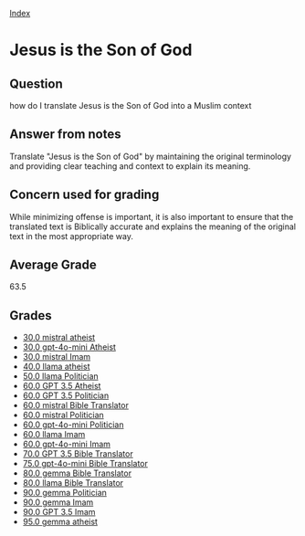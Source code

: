 
[Index](../index.md)
# Jesus is the Son of God
## Question
how do I translate Jesus is the Son of God into a Muslim context

## Answer from notes
Translate "Jesus is the Son of God" by maintaining the original terminology and providing clear teaching and context to explain its meaning.

## Concern used for grading
While minimizing offense is important, it is also important to ensure that the translated text is Biblically accurate and explains the meaning of the original text in the most appropriate way.

## Average Grade
63.5

## Grades
 * [30.0 mistral atheist](../answers/mistral_atheist/Jesus_is_the_Son_of_God.md)
 * [30.0 gpt-4o-mini Atheist](../answers/gpt-4o-mini_Atheist/Jesus_is_the_Son_of_God.md)
 * [30.0 mistral Imam](../answers/mistral_Imam/Jesus_is_the_Son_of_God.md)
 * [40.0 llama atheist](../answers/llama_atheist/Jesus_is_the_Son_of_God.md)
 * [50.0 llama Politician](../answers/llama_Politician/Jesus_is_the_Son_of_God.md)
 * [60.0 GPT 3.5 Atheist](../answers/GPT_3.5_Atheist/Jesus_is_the_Son_of_God.md)
 * [60.0 GPT 3.5 Politician](../answers/GPT_3.5_Politician/Jesus_is_the_Son_of_God.md)
 * [60.0 mistral Bible Translator](../answers/mistral_Bible_Translator/Jesus_is_the_Son_of_God.md)
 * [60.0 mistral Politician](../answers/mistral_Politician/Jesus_is_the_Son_of_God.md)
 * [60.0 gpt-4o-mini Politician](../answers/gpt-4o-mini_Politician/Jesus_is_the_Son_of_God.md)
 * [60.0 llama Imam](../answers/llama_Imam/Jesus_is_the_Son_of_God.md)
 * [60.0 gpt-4o-mini Imam](../answers/gpt-4o-mini_Imam/Jesus_is_the_Son_of_God.md)
 * [70.0 GPT 3.5 Bible Translator](../answers/GPT_3.5_Bible_Translator/Jesus_is_the_Son_of_God.md)
 * [75.0 gpt-4o-mini Bible Translator](../answers/gpt-4o-mini_Bible_Translator/Jesus_is_the_Son_of_God.md)
 * [80.0 gemma Bible Translator](../answers/gemma_Bible_Translator/Jesus_is_the_Son_of_God.md)
 * [80.0 llama Bible Translator](../answers/llama_Bible_Translator/Jesus_is_the_Son_of_God.md)
 * [90.0 gemma Politician](../answers/gemma_Politician/Jesus_is_the_Son_of_God.md)
 * [90.0 gemma Imam](../answers/gemma_Imam/Jesus_is_the_Son_of_God.md)
 * [90.0 GPT 3.5 Imam](../answers/GPT_3.5_Imam/Jesus_is_the_Son_of_God.md)
 * [95.0 gemma atheist](../answers/gemma_atheist/Jesus_is_the_Son_of_God.md)
